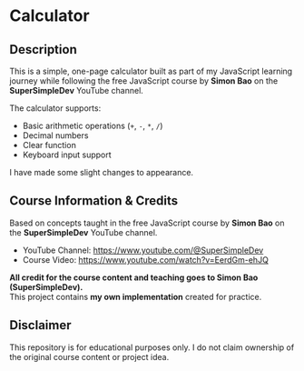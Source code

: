 # Calculator  

## Description  

This is a simple, one-page calculator built as part of my JavaScript learning journey while following the free JavaScript course by **Simon Bao** on the **SuperSimpleDev** YouTube channel.  

The calculator supports:  
- Basic arithmetic operations (`+`, `-`, `*`, `/`)  
- Decimal numbers  
- Clear function  
- Keyboard input support  

I have made some slight changes to appearance.

## Course Information & Credits  

Based on concepts taught in the free JavaScript course by **Simon Bao** on the **SuperSimpleDev** YouTube channel.  

- YouTube Channel: https://www.youtube.com/@SuperSimpleDev  
- Course Video: https://www.youtube.com/watch?v=EerdGm-ehJQ  

**All credit for the course content and teaching goes to Simon Bao (SuperSimpleDev).**  
This project contains **my own implementation** created for practice.  

## Disclaimer  

This repository is for educational purposes only. I do not claim ownership of the original course content or project idea.  